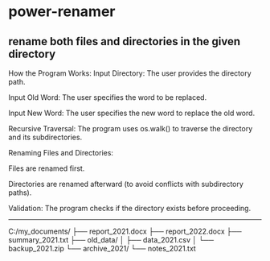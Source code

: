 # power-renamer
rename both files and directories in the given directory
------------------------------------------------------------------------------------------------------
How the Program Works:
Input Directory: The user provides the directory path.

Input Old Word: The user specifies the word to be replaced.

Input New Word: The user specifies the new word to replace the old word.

Recursive Traversal: The program uses os.walk() to traverse the directory and its subdirectories.

Renaming Files and Directories:

Files are renamed first.

Directories are renamed afterward (to avoid conflicts with subdirectory paths).

Validation: The program checks if the directory exists before proceeding.

------------------------------------------------------------------------------------------------------

C:/my_documents/
├── report_2021.docx
├── report_2022.docx
├── summary_2021.txt
├── old_data/
│   ├── data_2021.csv
│   └── backup_2021.zip
└── archive_2021/
    └── notes_2021.txt

